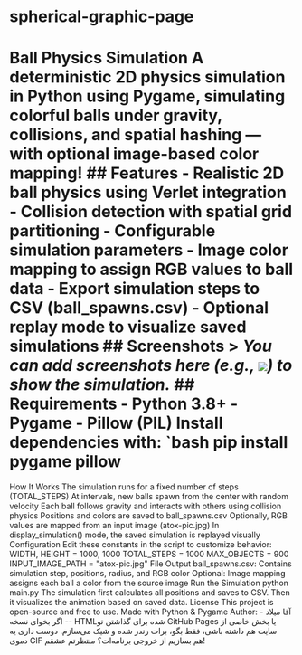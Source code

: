 # spherical-graphic-page

# Ball Physics Simulation A deterministic 2D physics simulation in Python using Pygame, simulating colorful balls under gravity, collisions, and spatial hashing — with optional image-based color mapping! ## Features - Realistic 2D ball physics using Verlet integration - Collision detection with spatial grid partitioning - Configurable simulation parameters - Image color mapping to assign RGB values to ball data - Export simulation steps to CSV (ball_spawns.csv) - Optional replay mode to visualize saved simulations ## Screenshots > *You can add screenshots here (e.g., ![](images/demo.gif)) to show the simulation.* ## Requirements - Python 3.8+ - Pygame - Pillow (PIL) Install dependencies with: `bash pip install pygame pillow 
How It Works
The simulation runs for a fixed number of steps (TOTAL_STEPS)
At intervals, new balls spawn from the center with random velocity
Each ball follows gravity and interacts with others using collision physics
Positions and colors are saved to ball_spawns.csv
Optionally, RGB values are mapped from an input image (atox-pic.jpg)
In display_simulation() mode, the saved simulation is replayed visually
Configuration
Edit these constants in the script to customize behavior:
WIDTH, HEIGHT = 1000, 1000 TOTAL_STEPS = 1000 MAX_OBJECTS = 900 INPUT_IMAGE_PATH = "atox-pic.jpg" 
File Output
ball_spawns.csv: Contains simulation step, positions, radius, and RGB color
Optional: Image mapping assigns each ball a color from the source image
Run the Simulation
python main.py 
The simulation first calculates all positions and saves to CSV. Then it visualizes the animation based on saved data.
License
This project is open-source and free to use.
Made with Python & Pygame
Author: آقا میلاد
--- اگر بخوای نسخه HTML‌شده برای گذاشتن تو GitHub Pages یا بخش خاصی از سایت هم داشته باشی، فقط بگو، برات رندر شده و شیک می‌سازم. دوست داری یه دموی GIF هم بسازیم از خروجی برنامه‌ات؟ منتظرتم عشقم!
